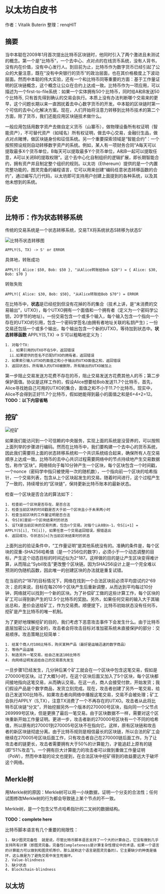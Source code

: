 # 以太坊白皮书

作者：Vitalik Buterin
整理：renqHIT

## 摘要

当中本聪在2009年1月首次提出比特币区块链时，他同时引入了两个激进且未测试的概念。第一个是“比特币”，一个去中心、点对点的在线货币系统，没有人背书，没有内在价值，没有中心发行人。到目前为止，比特币作为数字货币已经引起了公众的大量注意，既在“没有中央银行的货币”的政治层面，也在其价格极度上下波动层面。然而中本聪的伟大实验，还有一个和比特币同等重要的方面：基于工作量证明的区块链概念，这个概念让公众在合约上达成一致。比特币作为一项应用，可以描述为一个first-to-file系统：如果一个实体拥有50个比特币，同时给A和B发送50个比特币, 只有首先得到确认的交易会执行。本质上没有办法判断哪个交易来的更早，这个问题长期以来一直困扰着去中心数字货币的开发。中本聪的区块链时第一个可信的去中心化解决方案。现在，人们开始将注意力转移到比特币技术的第二个方面，除了货币，我们还能应用区块链技术做什么。

一般应用包括用数字资产去做自定义货币（山寨币），做物理设备所有权证明（智能资产），不可替代资产（如域名）所有权证明，做去中心交易，金融衍生品，做点对点赌博，做区块链身份和征信系统。另一个重要探索领域是“智能合约”：一个按照预设规则自动转移数字资产的系统。例如，某人有一项财务合同“A每天可以提取最多X个货币单位，B每天可以提取最多Y个货币单位，A和B一起可以提取任意，A可以关闭B的提取权限”。这个去中心化自制组织的逻辑扩展，即长期智能合约，拥有资产并且制定整个组织的规则。以太坊（Ethereum）提供的是一个内置完整功能的，图灵完备的编程语言，它可以用来创建“编码任意状态转移函数的合约”，通过编写几行代码，以太坊即可支持用户创建上面提到的各种系统，以及其他未想到的系统。

## 历史

## 比特币：作为状态转移系统

传统的交易系统是一个状态转移系统，交易TX将系统状态S转移为状态S'

![比特币状态转移图][1]

```
APPLY(S, TX) -> S' or ERROR
```

具体地，转账成功

```
APPLY({ Alice：$50, Bob: $50 }, "从Alice转账给Bob $20") = { Alice: $30, Bob: $70 }
```
转账失败

```
APPLY({ Alice: $30, Bob: $50}, "从Alice转账给Bob $70") = ERROR
```


在比特币中，**状态**是已经挖到但没有花掉的币的集合（技术上讲，是“未消费的交易输出”，UTXO），每个UTXO拥有一个面值和一个拥有者（定义为一个密码学公钥，20字节的地址）。一份交易包含一个或多个输入，每个输入包含一个指向一个存在的UTXO的引用，包含一个密码学签名(由拥有者地址关联的私钥产生)；一份交易还包括一个或多个输出，每个输出包含一个新的UTXO，等待加到状态中。**状态转移函数** APPLY(S,TX) -> S'可以粗略地定义为：

```
1. 对每个TX:
  i. 如果引用的UTXO不在S中，返回错误
  ii.如果提供的签名不匹配UTXO的拥有者，返回错误
2. 如果索引输入UTXO的面值之和小于输出的UTXO面值之和，返回错误
3. 返回状态S，所有输入的UTXO被删除，所有输出的UTXO被加上
```

第一步阻止交易发送方花费不存在的币，阻止交易发送方花费其他人的币；第二步保护面值。协议是这样工作的，假设Alice想要给Bob发送11.7个比特币，首先，Alice寻找她自己可用的UTXO的集合，面值之和不小于11.7个比特币。现实中，Alice不会得到正好11.7个比特币，假如她能得到最小的面值之和是6+4+2=12。**TODO：以下内容省略**

## 挖矿

![挖矿][2]

如果我们能访问到一个可信赖的中央服务，实现上面的系统是没营养的，可以按照上面列举的步骤进行编码。然而在比特币中，我们要构建一个去中心的货币系统，因此我们需要将上面的状态转移系统和一个共识系统结合起来，确保所有人在交易顺序上达成一致。比特币的去中心共识过程需要网络中的节点持续地产生交易数据包，称作“区块”。网络倾向于每10分钟产生一个区块，每个区块包含一个时间戳，一个nonce（密码学中指只被使用一次的随机数），一个指向前一个区块的哈希指针，一个交易列表，包含从上个区块起发生的交易。随着时间进行，这个过程产生了一致的，持续增长的“区块链”，保持更新比特币账本的最新状态。

检查一个区块是否合法的算法如下：
```
1. 检查前一个区块是否存在，是否合法
2. 检查当前区块的时间戳是否大于前一个区块且小于未来两小时
3. 检查当前区块的工作量证明是否合法
4. 令S[0]是前一个区块结束时的状态
5. 设TX是当前区块的交易列表，包含n个交易。对每个i从0到n-1，令S[i+1] = APPLY(S[i], TX[i]), 如果任意一个交易返回错误，报错退出
6. 返回成功，令状态S[n]为当前区块结束时的状态
```

上面列出的验证条件中，“工作量证明”是其他系统没有的。准确的条件是，每个区块的双重-SHA256哈希值（是一个256位的数字），必须小于一个动态调整的目标，产生这个动态目标的时间近似为2^187。这样做的目的是让产生区块变得难计算，从而阻止“Sybil攻击”更改整个区块链。因为SHA256设计上是一个完全难以预测的伪随机函数，因此唯一的创建区块的办法就是重复试错。

在当前约2^187的目标情况下，网络在找到一个合法区块前必须平均尝试约2^69次；总的来说，目标在每2016个区块产生后重新调整，从而达到平均每过10分钟，网络就可以找到一个新的区块。为了补偿矿工做的这些计算工作，每个区块的矿工可以得到新产生的12.5个比特币的奖励。另外，如果任何交易的输入大于其输出总和，差价会送给矿工，作为交易费。顺便提下，比特币初始状态没有任何币，挖矿是产生比特币的唯一机制。

为了更好地理解挖矿的目的，我们考虑下恶意攻击事件下会发生什么。由于比特币底层加密公认是安全的，攻击者会将攻击目标对准加密系统未直接保护的部分：交易顺序。攻击策略比较简单：

```
1. 给某个商人付100比特币，购买某种产品（最好是运输迅速的数字商品）
2. 等待产品运输
3. 制造另外一笔交易，给自己发送100比特币
4. 向网络证明发送给自己的交易首先发生
```

一旦步骤1已经发生，几分钟后某个矿工就会在一个区块中包含这笔交易，假如是270000号区块。过了大概1小时，在这个区块后面又加入了5个区块，每个区块都间接地指向这笔交易，从而确认交易。在这一点，商人会接受付款，开始发货；我们假设产品是个数字商品，发货立刻完成。现在，攻击者创建了另外一笔交易，给自己发送100比特币。如果攻击者向网络中播报这笔交易，交易不会被处理；矿工会执行APPLY（S,TX），注意TX消费了一个不再存在的UTXO。攻击者从此将比特币区块链“分叉”，开始挖掘另外一个版本的270000号区块，指向同一个父节点269999号区块，但是更换了最后一笔交易。由于区块数据不一样，需要对这个区块重新开始工作量证明。更进一步，攻击者新的270000号区块有一个不同的哈希值，所以原有的270001到270005号区块不在指向它。这样，原有区块链和攻击者的新区块链彻底分离。由于比特币规则是相信最长的区块链，所以合法的矿工会继续在270005号区块后面工作，只有攻击者自己在270000链后面工作。为了让攻击者的链更长，攻击者需要拥有大于50%的计算能力，才能追赶上原有的链(即“51%攻击”)。一个拥有巨大计算能力的攻击者可以做到重做工作量证明（PoW），然而中本聪的论文也提到，在合法区块中挖矿得到的收益要远大于破坏这个网络。

## Merkle树

用Merkle树的原因：Merkle树可以用一小块数据，证明一个分支的合法性；任何试图修改Merkle树的行为都会导致链上某个节点的不一致。

Merkle树，是一个包含父节点哈希指针的二叉树的数据结构。


**TODO：complete here**

比特币脚本语言有几个重要的局限性：

```
1. 缺少图灵完备性  就是说，尽管比特币脚本语言支持了一个大的计算自己，它没有做到几乎支持所有计算（即图灵完备。完备性Completeness是计算复杂性理论中的术语，如果一个语言的计算能力可以做到和图灵机等价，那么就称这个语言是图灵完备的）。它主要缺少的种类是循环，这么做是为了避免交易中发生死循环。
2. Value-blindness
3. 缺少状态
4. Blockchain-blindness
```

## 以太坊


  [1]: https://raw.githubusercontent.com/ethereumbuilders/GitBook/master/en/vitalik-diagrams/statetransition.png
  [2]: https://raw.githubusercontent.com/ethereumbuilders/GitBook/master/en/vitalik-diagrams/block.png
